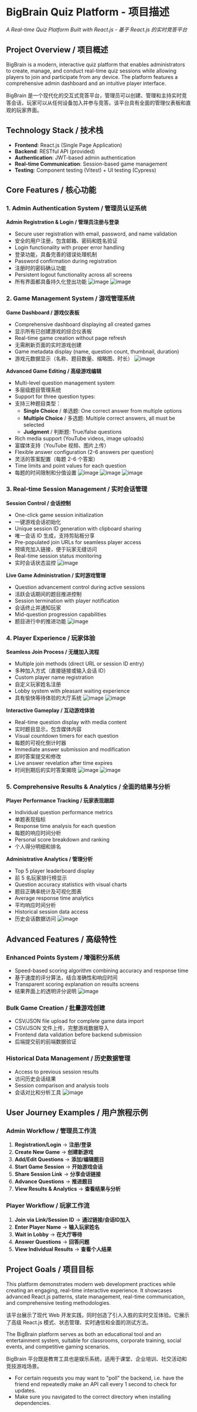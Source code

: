 # BigBrain Quiz Platform - 项目描述
*A Real-time Quiz Platform Built with React.js - 基于 React.js 的实时竞答平台*

## Project Overview / 项目概述

BigBrain is a modern, interactive quiz platform that enables administrators to create, manage, and conduct real-time quiz sessions while allowing players to join and participate from any device. The platform features a comprehensive admin dashboard and an intuitive player interface.

BigBrain 是一个现代化的交互式竞答平台，管理员可以创建、管理和主持实时竞答会话，玩家可以从任何设备加入并参与竞答。该平台具有全面的管理仪表板和直观的玩家界面。

## Technology Stack / 技术栈

- **Frontend**: React.js (Single Page Application)
- **Backend**: RESTful API (provided)
- **Authentication**: JWT-based admin authentication
- **Real-time Communication**: Session-based game management
- **Testing**: Component testing (Vitest) + UI testing (Cypress)

## Core Features / 核心功能

### 1. Admin Authentication System / 管理员认证系统

**Admin Registration & Login / 管理员注册与登录**
- Secure user registration with email, password, and name validation
- 安全的用户注册，包含邮箱、密码和姓名验证
- Login functionality with proper error handling
- 登录功能，具备完善的错误处理机制
- Password confirmation during registration
- 注册时的密码确认功能
- Persistent logout functionality across all screens
- 所有界面都具备持久化登出功能
![image](https://github.com/user-attachments/assets/2fd66cb7-611b-472d-8669-7c64f2e948c5)
![image](https://github.com/user-attachments/assets/d222c6bd-7866-477e-8ff8-be9b320788d8)

### 2. Game Management System / 游戏管理系统

**Game Dashboard / 游戏仪表板**
- Comprehensive dashboard displaying all created games
- 显示所有已创建游戏的综合仪表板
- Real-time game creation without page refresh
- 无需刷新页面的实时游戏创建
- Game metadata display (name, question count, thumbnail, duration)
- 游戏元数据显示（名称、题目数量、缩略图、时长）
![image](https://github.com/user-attachments/assets/fa3124ad-a95f-435e-9042-358ca85cbf10)

**Advanced Game Editing / 高级游戏编辑**
- Multi-level question management system
- 多层级题目管理系统
- Support for three question types:
- 支持三种题目类型：
  - **Single Choice** / 单选题: One correct answer from multiple options
  - **Multiple Choice** / 多选题: Multiple correct answers, all must be selected
  - **Judgment** / 判断题: True/false questions
- Rich media support (YouTube videos, image uploads)
- 富媒体支持（YouTube 视频、图片上传）
- Flexible answer configuration (2-6 answers per question)
- 灵活的答案配置（每题 2-6 个答案）
- Time limits and point values for each question
- 每题的时间限制和分值设置
![image](https://github.com/user-attachments/assets/c9aa2462-aa63-409b-9bb0-78ba3505d4fb)
![image](https://github.com/user-attachments/assets/9bccc494-bba5-4f3e-8eae-86c83767341c)
![image](https://github.com/user-attachments/assets/6155436f-2d1a-465a-b20d-fb297cec5dbf)

### 3. Real-time Session Management / 实时会话管理

**Session Control / 会话控制**
- One-click game session initialization
- 一键游戏会话初始化
- Unique session ID generation with clipboard sharing
- 唯一会话 ID 生成，支持剪贴板分享
- Pre-populated join URLs for seamless player access
- 预填充加入链接，便于玩家无缝访问
- Real-time session status monitoring
- 实时会话状态监控
![image](https://github.com/user-attachments/assets/a07074f2-d1ae-411c-8e2e-48b4bd736c7a)

**Live Game Administration / 实时游戏管理**
- Question advancement control during active sessions
- 活跃会话期间的题目推进控制
- Session termination with player notification
- 会话终止并通知玩家
- Mid-question progression capabilities
- 题目进行中的推进功能
![image](https://github.com/user-attachments/assets/d380b685-6cee-48c0-a965-1ee6c6b47ba0)

### 4. Player Experience / 玩家体验

**Seamless Join Process / 无缝加入流程**
- Multiple join methods (direct URL or session ID entry)
- 多种加入方式（直接链接或输入会话 ID）
- Custom player name registration
- 自定义玩家姓名注册
- Lobby system with pleasant waiting experience
- 具有愉快等待体验的大厅系统
![image](https://github.com/user-attachments/assets/9073ad3f-5025-4def-bb97-f67bde4b9696)
![image](https://github.com/user-attachments/assets/16a4838a-fda4-4de1-9ddd-94e8aeae2531)

**Interactive Gameplay / 互动游戏体验**
- Real-time question display with media content
- 实时题目显示，包含媒体内容
- Visual countdown timers for each question
- 每题的可视化倒计时器
- Immediate answer submission and modification
- 即时答案提交和修改
- Live answer revelation after time expires
- 时间到期后的实时答案揭晓
 ![image](https://github.com/user-attachments/assets/d305181b-d0b9-45e3-a863-4c62eecce4c4)
![image](https://github.com/user-attachments/assets/abfa48a6-d9fe-47bc-a57c-add1403cc3f6)

### 5. Comprehensive Results & Analytics / 全面的结果与分析

**Player Performance Tracking / 玩家表现跟踪**
- Individual question performance metrics
- 单题表现指标
- Response time analysis for each question
- 每题的响应时间分析
- Personal score breakdown and ranking
- 个人得分明细和排名

**Administrative Analytics / 管理分析**
- Top 5 player leaderboard display
- 前 5 名玩家排行榜显示
- Question accuracy statistics with visual charts
- 题目正确率统计及可视化图表
- Average response time analytics
- 平均响应时间分析
- Historical session data access
- 历史会话数据访问
![image](https://github.com/user-attachments/assets/9016712c-863d-4283-a644-9172a461f10b)

## Advanced Features / 高级特性

### Enhanced Points System / 增强积分系统
- Speed-based scoring algorithm combining accuracy and response time
- 基于速度的评分算法，结合准确性和响应时间
- Transparent scoring explanation on results screens
- 结果界面上的透明评分说明
![image](https://github.com/user-attachments/assets/ae0b807c-6401-4ebc-a9a7-ddd2f9e8b32c)

### Bulk Game Creation / 批量游戏创建
- CSV/JSON file upload for complete game data import
- CSV/JSON 文件上传，完整游戏数据导入
- Frontend data validation before backend submission
- 后端提交前的前端数据验证

### Historical Data Management / 历史数据管理
- Access to previous session results
- 访问历史会话结果
- Session comparison and analysis tools
- 会话对比和分析工具
 ![image](https://github.com/user-attachments/assets/7b12834e-1303-4893-8385-9a1b1698ffbd)

## User Journey Examples / 用户旅程示例

### Admin Workflow / 管理员工作流
1. **Registration/Login** → **注册/登录**
2. **Create New Game** → **创建新游戏**
3. **Add/Edit Questions** → **添加/编辑题目**
4. **Start Game Session** → **开始游戏会话**
5. **Share Session Link** → **分享会话链接**
6. **Advance Questions** → **推进题目**
7. **View Results & Analytics** → **查看结果与分析**

### Player Workflow / 玩家工作流
1. **Join via Link/Session ID** → **通过链接/会话ID加入**
2. **Enter Player Name** → **输入玩家姓名**
3. **Wait in Lobby** → **在大厅等待**
4. **Answer Questions** → **回答问题**
5. **View Individual Results** → **查看个人结果**

## Project Goals / 项目目标

This platform demonstrates modern web development practices while creating an engaging, real-time interactive experience. It showcases advanced React.js patterns, state management, real-time communication, and comprehensive testing methodologies.

该平台展示了现代 Web 开发实践，同时创造了引人入胜的实时交互体验。它展示了高级 React.js 模式、状态管理、实时通信和全面的测试方法。

The BigBrain platform serves as both an educational tool and an entertainment system, suitable for classrooms, corporate training, social events, and competitive gaming scenarios.

BigBrain 平台既是教育工具也是娱乐系统，适用于课堂、企业培训、社交活动和竞技游戏场景。

- For certain requests you may want to "poll" the backend, i.e. have the friend end repeatedly make an API call every 1 second to check for updates.
- Make sure you navigated to the correct directory when installing dependencies.
